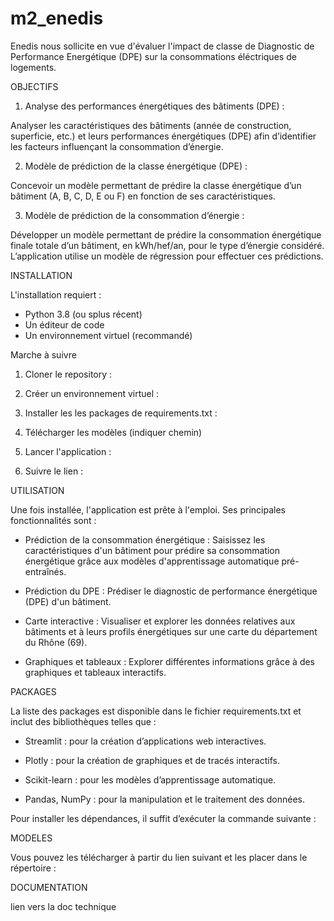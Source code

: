 # m2_enedis
Enedis nous sollicite en vue d'évaluer l'impact de classe de Diagnostic de Performance Energétique (DPE) sur la consommations éléctriques  de logements. 

OBJECTIFS 

1. Analyse des performances énergétiques des bâtiments (DPE) :

Analyser les caractéristiques des bâtiments (année de construction, superficie, etc.) et leurs performances énergétiques (DPE) afin d’identifier les facteurs influençant la consommation d’énergie.

2. Modèle de prédiction de la classe énergétique (DPE) :

Concevoir un modèle permettant de prédire la classe énergétique d’un bâtiment (A, B, C, D, E ou F) en fonction de ses caractéristiques.

3. Modèle de prédiction de la consommation d’énergie :

Développer un modèle permettant de prédire la consommation énergétique finale totale d’un bâtiment, en kWh/hef/an, pour le type d’énergie considéré. L’application utilise un modèle de régression pour effectuer ces prédictions.


INSTALLATION 

L'installation requiert :
- Python 3.8 (ou splus récent)
- Un éditeur de code
- Un environnement virtuel (recommandé)

Marche à suivre

1. Cloner le repository :

2. Créer un environnement virtuel :

3. Installer les les packages de requirements.txt :

4. Télécharger les modèles (indiquer chemin)

5. Lancer l'application :
   
6. Suivre le lien :


UTILISATION

Une fois installée, l'application est prête à l'emploi. Ses principales fonctionnalités sont :

- Prédiction de la consommation énergétique : Saisissez les caractéristiques d'un bâtiment pour prédire sa consommation énergétique grâce aux modèles d'apprentissage automatique pré-entraînés.

- Prédiction du DPE : Prédiser le diagnostic de performance énergétique (DPE) d'un bâtiment.

- Carte interactive : Visualiser et explorer les données relatives aux bâtiments et à leurs profils énergétiques sur une carte du département du Rhône (69).

- Graphiques et tableaux : Explorer différentes informations grâce à des graphiques et tableaux interactifs.

PACKAGES 

La liste des packages est disponible dans le fichier requirements.txt et inclut des bibliothèques telles que :

- Streamlit : pour la création d’applications web interactives.

- Plotly : pour la création de graphiques et de tracés interactifs.

- Scikit-learn : pour les modèles d’apprentissage automatique.

- Pandas, NumPy : pour la manipulation et le traitement des données. 

Pour installer les dépendances, il suffit d’exécuter la commande suivante :

MODELES

Vous pouvez les télécharger à partir du lien suivant et les placer dans le répertoire :


DOCUMENTATION

lien vers la doc technique

